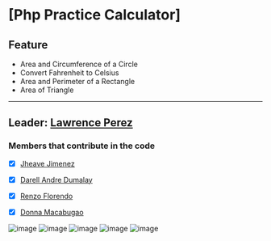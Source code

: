 # [Php Practice Calculator]
## Feature
- Area and Circumference of a Circle
- Convert Fahrenheit to Celsius
- Area and Perimeter of a Rectangle
- Area of Triangle
***
## Leader: [Lawrence Perez](https://github.com/Eloquade)
### Members that contribute in the code

- [x] [Jheave Jimenez](https://github.com/jheavejimenez)
- [x] [Darell Andre Dumalay](https://github.com/MadDog-afk)
- [x] [Renzo Florendo](https://github.com/groundrenzo)
- [x] [Donna Macabugao](https://github.com/Donna127-beep)


![image](https://user-images.githubusercontent.com/79312196/116544007-2bdf4700-a921-11eb-89da-2f772dd7a062.png)
![image](https://user-images.githubusercontent.com/79312196/116544090-487b7f00-a921-11eb-8868-5ec80ce4244d.png)
![image](https://user-images.githubusercontent.com/79312196/116544109-4d403300-a921-11eb-84ad-d6e913885671.png)
![image](https://user-images.githubusercontent.com/79312196/116544132-529d7d80-a921-11eb-8aa3-1771bc8588d0.png)
![image](https://user-images.githubusercontent.com/79312196/116544149-58935e80-a921-11eb-9c16-fe0000ecd0fa.png)
